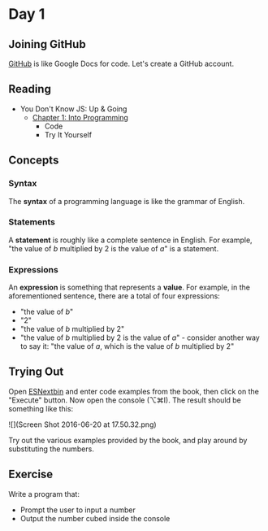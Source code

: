 # Day 1

## Joining GitHub
[GitHub](https://github.com/) is like Google Docs for code. Let's create a GitHub account.

## Reading
* You Don't Know JS: Up & Going
  * [Chapter 1: Into Programming](https://github.com/getify/You-Dont-Know-JS/blob/master/up%20&%20going/ch1.md)
    * Code
    * Try It Yourself

## Concepts

### Syntax
The **syntax** of a programming language is like the grammar of English.

### Statements
A **statement** is roughly like a complete sentence in English. For example, "the value of *b* multiplied by 2 is the value of *a*" is a statement.

### Expressions
An **expression** is something that represents a **value**. For example, in the aforementioned sentence, there are a total of four expressions:

* "the value of *b*"
* "2"
* "the value of *b* multiplied by 2"
* "the value of *b* multiplied by 2 is the value of *a*" - consider another way to say it: "the value of *a*, which is the value of *b* multiplied by 2"

## Trying Out
Open [ESNextbin](https://esnextb.in/) and enter code examples from the book, then click on the "Execute" button. Now open the console (⌥⌘I). The result should be something like this:

![](Screen Shot 2016-06-20 at 17.50.32.png)

Try out the various examples provided by the book, and play around by substituting the numbers.

## Exercise
Write a program that:

* Prompt the user to input a number
* Output the number cubed inside the console
